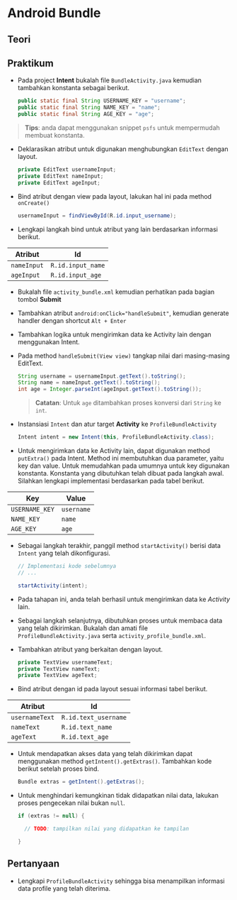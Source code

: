 # Android Bundle

## Teori

## Praktikum

- Pada project **Intent** bukalah file `BundleActivity.java` kemudian tambahkan
 konstanta sebagai berikut.

  ```java
  public static final String USERNAME_KEY = "username";
  public static final String NAME_KEY = "name";
  public static final String AGE_KEY = "age";
  ```

 > **Tips**: anda dapat menggunakan snippet `psfs` untuk mempermudah membuat
 > konstanta.

- Deklarasikan atribut untuk digunakan menghubungkan `EditText` dengan layout.

  ```java
  private EditText usernameInput;
  private EditText nameInput;
  private EditText ageInput;
  ```

- Bind atribut dengan view pada layout, lakukan hal ini pada method `onCreate()`

  ```java
  usernameInput = findViewById(R.id.input_username);
  ```

- Lengkapi langkah bind untuk atribut yang lain berdasarkan informasi berikut.

| Atribut     | Id                |
| ---         | ---               |
| `nameInput` | `R.id.input_name` |
| `ageInput`  | `R.id.input_age`  |

- Bukalah file `activity_bundle.xml` kemudian perhatikan pada bagian tombol
 **Submit**

- Tambahkan atribut `android:onClick="handleSubmit"`, kemudian generate handler
 dengan shortcut `Alt + Enter`
- Tambahkan logika untuk mengirimkan data ke Activity lain dengan menggunakan
 Intent.
- Pada method `handleSubmit(View view)` tangkap nilai dari masing-masing
 EditText.

  ```java
  String username = usernameInput.getText().toString();
  String name = nameInput.getText().toString();
  int age = Integer.parseInt(ageInput.getText().toString());
  ```

  > **Catatan**: Untuk `age` ditambahkan proses konversi dari `String` ke `int`.

- Instansiasi `Intent` dan atur target **Activity** ke `ProfileBundleActivity`

  ```java
  Intent intent = new Intent(this, ProfileBundleActivity.class);
  ```

- Untuk mengirimkan data ke Activity lain, dapat digunakan method `putExtra()`
 pada Intent. Method ini membutuhkan dua parameter, yaitu key dan value. Untuk
 memudahkan pada umumnya untuk key digunakan konstanta. Konstanta yang
 dibutuhkan telah dibuat pada langkah awal. Silahkan lengkapi implementasi
 berdasarkan pada tabel berikut.

| Key            | Value      |
| ---            | ---        |
| `USERNAME_KEY` | `username` |
| `NAME_KEY`     | `name`     |
| `AGE_KEY`      | `age`      |

- Sebagai langkah terakhir, panggil method `startActivity()` berisi data `Intent` yang telah dikonfigurasi.

  ```java
  // Implementasi kode sebelumnya
  // ...

  startActivity(intent);
  ```

- Pada tahapan ini, anda telah berhasil untuk mengirimkan data ke *Activity*
 lain.

- Sebagai langkah selanjutnya, dibutuhkan proses untuk membaca data yang telah
 dikirimkan. Bukalah dan amati file `ProfileBundleActivity.java` serta
 `activity_profile_bundle.xml`.

- Tambahkan atribut yang berkaitan dengan layout.

  ```java
  private TextView usernameText;
  private TextView nameText;
  private TextView ageText;
  ```

- Bind atribut dengan id pada layout sesuai informasi tabel berikut.

| Atribut        | Id                   |
| ---            | ---                  |
| `usernameText` | `R.id.text_username` |
| `nameText`     | `R.id.text_name`     |
| `ageText`      | `R.id.text_age`      |

- Untuk mendapatkan akses data yang telah dikirimkan dapat menggunakan method
 `getIntent().getExtras()`. Tambahkan kode berikut setelah proses bind.

  ```java
  Bundle extras = getIntent().getExtras();
  ```

- Untuk menghindari kemungkinan tidak didapatkan nilai data, lakukan proses
 pengecekan nilai bukan `null`.

  ```java
  if (extras != null) {

    // TODO: tampilkan nilai yang didapatkan ke tampilan

  }
  ```

## Pertanyaan

- Lengkapi `ProfileBundleActivity` sehingga bisa menampilkan informasi data
 profile yang telah diterima.
